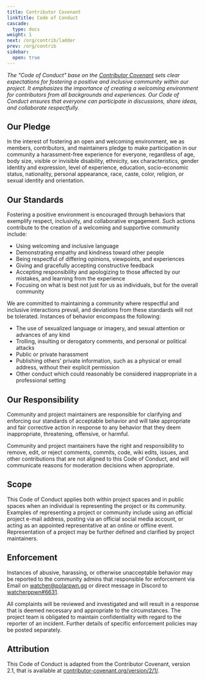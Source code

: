 ```yaml
---
title: Contributor Covenant
linkTitle: Code of Conduct
cascade:
  type: docs
weight: 1
next: /org/contrib/ladder
prev: /org/contrib
sidebar:
  open: true
---
```


*The "Code of Conduct" base on the [Contributor Covenant](https://www.contributor-covenant.org/) sets clear expectations for fostering a positive and inclusive community within our project. It emphasizes the importance of creating a welcoming environment for contributors from all backgrounds and experiences. Our Code of Conduct ensures that everyone can participate in discussions, share ideas, and collaborate respectfully.*
<!--more-->

## Our Pledge
In the interest of fostering an open and welcoming environment, we as members, contributors, and maintainers pledge to make participation in our community a harassment-free experience for everyone, regardless of age, body size, visible or invisible disability, ethnicity, sex characteristics, gender identity and expression, level of experience, education, socio-economic status, nationality, personal appearance, race, caste, color, religion, or sexual identity and orientation.

## Our Standards
Fostering a positive environment is encouraged through behaviors that exemplify respect, inclusivity, and collaborative engagement. Such actions contribute to the creation of a welcoming and supportive community include:

- Using welcoming and inclusive language
- Demonstrating empathy and kindness toward other people
- Being respectful of differing opinions, viewpoints, and experiences
- Giving and gracefully accepting constructive feedback
- Accepting responsibility and apologizing to those affected by our mistakes, and learning from the experience
- Focusing on what is best not just for us as individuals, but for the overall community

We are committed to maintaining a community where respectful and inclusive interactions prevail, and deviations from these standards will not be tolerated. Instances of behavior encompass the following: 

- The use of sexualized language or imagery, and sexual attention or advances of any kind
- Trolling, insulting or derogatory comments, and personal or political attacks
- Public or private harassment
- Publishing others' private information, such as a physical or email address, without their explicit permission
- Other conduct which could reasonably be considered inappropriate in a professional setting

## Our Responsibility
Community and project maintainers are responsible for clarifying and enforcing our standards of acceptable behavior and will take appropriate and fair corrective action in response to any behavior that they deem inappropriate, threatening, offensive, or harmful.

Community and project mantainers have the right and responsibility to remove, edit, or reject comments, commits, code, wiki edits, issues, and other contributions that are not aligned to this Code of Conduct, and will communicate reasons for moderation decisions when appropriate.

## Scope
This Code of Conduct applies both within project spaces and in public spaces when an individual is representing the project or its community. Examples of representing a project or community include using an official project e-mail address, posting via an official social media account, or acting as an appointed representative at an online or offline event. Representation of a project may be further defined and clarified by project maintainers.

## Enforcement
Instances of abusive, harassing, or otherwise unacceptable behavior may be reported to the community admins that responsible for enforcement via Email on watcher@polarpwn.gg or direct message in Discord to [watcherppwn#6631]().

All complaints will be reviewed and investigated and will result in a response that is deemed necessary and appropriate to the circumstances. The project team is obligated to maintain confidentiality with regard to the reporter of an incident. Further details of specific enforcement policies may be posted separately.

## Attribution
This Code of Conduct is adapted from the Contributor Covenant, version 2.1, that is available at [contributor-covenant.org/version/2/1/](https://www.contributor-covenant.org/version/2/1/code_of_conduct/).